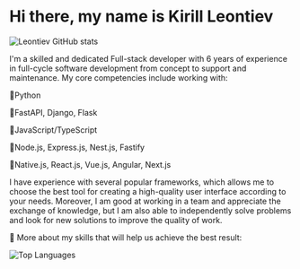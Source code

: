 # Hi there, my name is Kirill Leontiev

![Leontiev GitHub stats](https://github-readme-stats.vercel.app/api?username=rybasher)

 I'm a skilled and dedicated Full-stack developer with 6 years of experience in full-cycle software development from concept to support and maintenance.
My core competencies include working with:

📌Python

📌FastAPI, Django, Flask

📌JavaScript/TypeScript

📌Node.js, Express.js, Nest.js, Fastify

📌Native.js, React.js, Vue.js, Angular, Next.js


I have experience with several popular frameworks, which allows me to choose the best tool for creating a high-quality user interface according to your needs.
Moreover, I am good at working in a team and appreciate the exchange of knowledge, but I am also able to independently solve problems and look for new solutions to improve the quality of work.

💪 More about my skills that will help us achieve the best result:




![Top Languages](https://github-readme-stats.vercel.app/api/top-langs/?username=rybasher)
